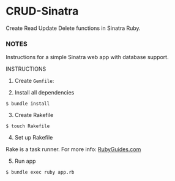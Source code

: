 # CRUD-Sinatra
 Create Read Update Delete functions in Sinatra Ruby.

### NOTES

Instructions for a simple Sinatra web app with database support.

INSTRUCTIONS

1. Create `Gemfile`:

2. Install all dependencies 

```console
$ bundle install
```

3. Create Rakefile

```console
$ touch Rakefile
```

4. Set up Rakefile

Rake is a task runner. For more info: [RubyGuides.com](https://www.rubyguides.com/2019/02/ruby-rake/)

5. Run app

```console
$ bundle exec ruby app.rb
```